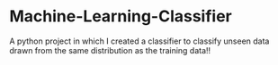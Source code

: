 # Machine-Learning-Classifier
A python project in which I created a classifier to classify unseen data drawn from the same distribution as the training data!!
